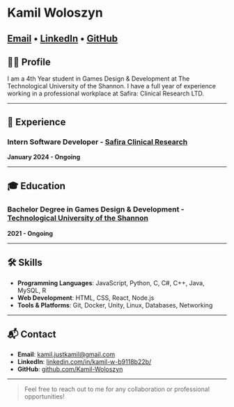 # Kamil Woloszyn

[Email](mailto:kamil.justkamil@gmail.com) • [LinkedIn](https://www.linkedin.com/in/kamil-woloszyn/) • [GitHub](https://github.com/Kamil-Woloszyn) 
---

## 👩‍💼 Profile

I am a 4th Year student in Games Design & Development at The Technological University of the Shannon. I have a full year of experience working in a professional workplace at Safira: Clinical Research LTD.

---

## 💼 Experience

### Intern Software Developer - [Safira Clinical Research](https://safiracr.com/)
**January 2024 - Ongoing**

---

## 🎓 Education

### Bachelor Degree in Games Design & Development - [Technological University of the Shannon](https://tus.ie/)
**2021 - Ongoing**

---

## 🛠 Skills

- **Programming Languages**: JavaScript, Python, C, C#, C++, Java, MySQL, R
- **Web Development**: HTML, CSS, React, Node.js
- **Tools & Platforms**: Git, Docker, Unity, Linux, Databases, Networking
---

## 📬 Contact

- **Email**: [kamil.justkamil@gmail.com](mailto:kamil.justkamil@gmail.com)
- **LinkedIn**: [linkedin.com/in/kamil-w-b9118b22b/](https://www.linkedin.com/in/kamil-w-b9118b22b/)
- **GitHub**: [github.com/Kamil-Woloszyn](https://github.com/Kamil-Woloszyn)

---

> Feel free to reach out to me for any collaboration or professional opportunities!
